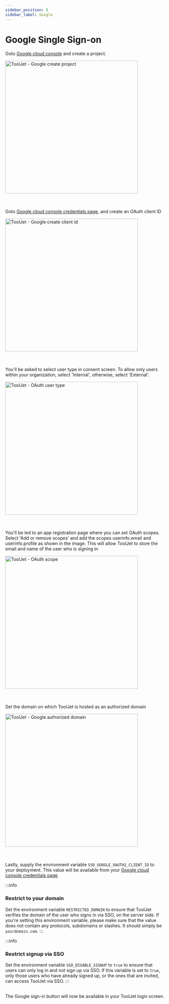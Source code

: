 ```yaml
---
sidebar_position: 6
sidebar_label: Google
---
```


# Google Single Sign-on

Goto [Google cloud console](https://console.cloud.google.com/) and create a project.

<img class="screenshot-full" src="/img/sso/google/create-project.png" alt="ToolJet - Google create project" height="420"/>
<br /><br /><br />

Goto [Google cloud console credentials page](https://console.cloud.google.com/apis/credentials), and create an OAuth client ID

<img class="screenshot-full" src="/img/sso/google/create-oauth.png" alt="ToolJet - Google create client id" height="420"/>
<br /><br /><br />

You'll be asked to select user type in consent screen. To allow only users within your organization, select 'Internal', otherwise,
select 'External'.

<img class="screenshot-full" src="/img/sso/google/oauth-type.png" alt="ToolJet - OAuth user type" height="420"/>
<br /><br /><br />

You'll be led to an app registration page where you can set OAuth scopes. Select 'Add or remove scopes' and add the scopes
userinfo.email and userinfo.profile as shown in the image. This will allow ToolJet to store the email and name of the
user who is signing in

<img class="screenshot-full" src="/img/sso/google/scope.png" alt="ToolJet - OAuth scope" height="420"/>
<br /><br /><br />

Set the domain on which ToolJet is hosted as an authorized domain

<img class="screenshot-full" src="/img/sso/google/authorized-urls.png" alt="ToolJet - Google authorized domain" height="420"/>
<br /><br /><br />

Lastly, supply the environment variable `SSO_GOOGLE_OAUTH2_CLIENT_ID` to your deployment. This value will be available from your [Google cloud console credentials page](https://console.cloud.google.com/apis/credentials)

:::info

### Restrict to your domain
Set the environment variable `RESTRICTED_DOMAIN` to ensure that ToolJet verifies the domain of the user who signs in via SSO, on the server side.
If you're setting this environment variable, please make sure that the value does not contain any protocols, subdomains or slashes. It should
simply be `yourdomain.com`.
:::

:::info
### Restrict signup via SSO
Set the environment variable `SSO_DISABLE_SIGNUP` to `true` to ensure that users can only log in and not sign up via SSO. If this variable is set to `true`, only those users who have already signed up, or the ones that are invited, can access ToolJet via SSO.
:::

<br />
The Google sign-in button will now be available in your ToolJet login screen.